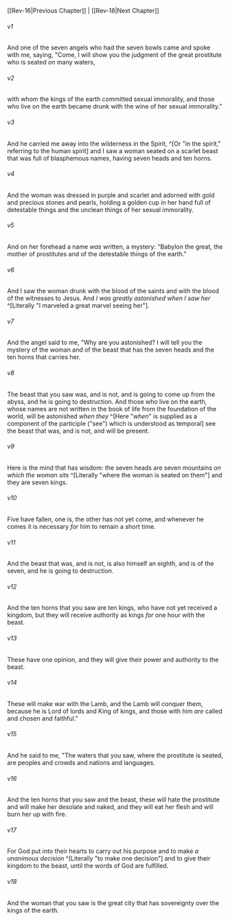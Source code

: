 ﻿---
aliases:
  - Revelation 17
---

[[Rev-16|Previous Chapter]] | [[Rev-18|Next Chapter]]

###### v1
And one of the seven angels who had the seven bowls came and spoke with me, saying, "Come, I will show you the judgment of the great prostitute who is seated on many waters,

###### v2
with whom the kings of the earth committed sexual immorality, and those who live on the earth became drunk with the wine of her sexual immorality."

###### v3
And he carried me away into the wilderness in the Spirit, ^[Or "in the spirit," referring to the human spirit] and I saw a woman seated on a scarlet beast that was full of blasphemous names, having seven heads and ten horns.

###### v4
And the woman was dressed in purple and scarlet and adorned with gold and precious stones and pearls, holding a golden cup in her hand full of detestable things and the unclean things of her sexual immorality.

###### v5
And on her forehead a name _was_ written, a mystery: "Babylon the great, the mother of prostitutes and of the detestable things of the earth."

###### v6
And I saw the woman drunk with the blood of the saints and with the blood of the witnesses to Jesus.
And _I was greatly astonished when I saw her_ ^[Literally "I marveled a great marvel seeing her"].

###### v7
And the angel said to me, "Why are you astonished? I will tell you the mystery of the woman and of the beast that has the seven heads and the ten horns that carries her.

###### v8
The beast that you saw was, and is not, and is going to come up from the abyss, and he is going to destruction. And those who live on the earth, whose names are not written in the book of life from the foundation of the world, will be astonished _when they_ ^[Here "_when_" is supplied as a component of the participle ("see") which is understood as temporal] see the beast that was, and is not, and will be present.

###### v9
Here _is_ the mind that has wisdom: the seven heads are seven mountains _on which the woman sits_ ^[Literally "where the woman is seated on them"] and they are seven kings.

###### v10
Five have fallen, one is, the other has not yet come, and whenever he comes it is necessary _for_ him to remain a short time.

###### v11
And the beast that was, and is not, is also himself an eighth, and is of the seven, and he is going to destruction.

###### v12
And the ten horns that you saw are ten kings, who have not yet received a kingdom, but they will receive authority as kings _for_ one hour with the beast.

###### v13
These have one opinion, and they will give their power and authority to the beast.

###### v14
These will make war with the Lamb, and the Lamb will conquer them, because he is Lord of lords and King of kings, and those with him _are_ called and chosen and faithful."

###### v15
And he said to me, "The waters that you saw, where the prostitute is seated, are peoples and crowds and nations and languages.

###### v16
And the ten horns that you saw and the beast, these will hate the prostitute and will make her desolate and naked, and they will eat her flesh and will burn her up with fire.

###### v17
For God put into their hearts to carry out his purpose and to make _a unanimous decision_ ^[Literally "to make one decision"] and to give their kingdom to the beast, until the words of God are fulfilled.

###### v18
And the woman that you saw is the great city that has sovereignty over the kings of the earth.